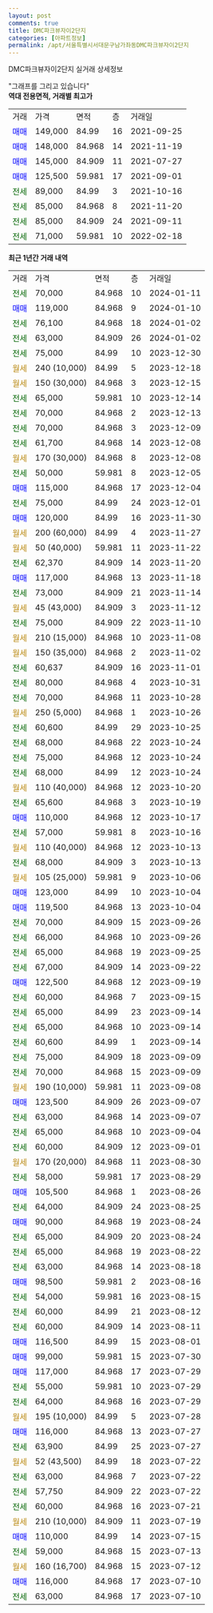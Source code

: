 ```yaml
---
layout: post
comments: true
title: DMC파크뷰자이2단지
categories: [아파트정보]
permalink: /apt/서울특별시서대문구남가좌동DMC파크뷰자이2단지
---
```


DMC파크뷰자이2단지 실거래 상세정보

<script type="text/javascript">
  google.charts.load('current', {'packages':['line', 'corechart']});
  google.charts.setOnLoadCallback(drawChart);

  function drawChart() {
    var data = new google.visualization.DataTable();
    data.addColumn('date', '거래일');
    data.addColumn('number', "매매");
    data.addColumn('number', "전세");
    data.addColumn('number', "전매");

    data.addRows([[new Date(Date.parse("2024-01-11")), null, 70000, null], [new Date(Date.parse("2024-01-10")), 119000, null, null], [new Date(Date.parse("2024-01-02")), null, 76100, null], [new Date(Date.parse("2024-01-02")), null, 63000, null], [new Date(Date.parse("2023-12-30")), null, 75000, null], [new Date(Date.parse("2023-12-18")), null, null, null], [new Date(Date.parse("2023-12-15")), null, null, null], [new Date(Date.parse("2023-12-14")), null, 65000, null], [new Date(Date.parse("2023-12-13")), null, 70000, null], [new Date(Date.parse("2023-12-09")), null, 70000, null], [new Date(Date.parse("2023-12-08")), null, 61700, null], [new Date(Date.parse("2023-12-08")), null, null, null], [new Date(Date.parse("2023-12-05")), null, 50000, null], [new Date(Date.parse("2023-12-04")), 115000, null, null], [new Date(Date.parse("2023-12-01")), null, 75000, null], [new Date(Date.parse("2023-11-30")), 120000, null, null], [new Date(Date.parse("2023-11-27")), null, null, null], [new Date(Date.parse("2023-11-22")), null, null, null], [new Date(Date.parse("2023-11-20")), null, 62370, null], [new Date(Date.parse("2023-11-18")), 117000, null, null], [new Date(Date.parse("2023-11-14")), null, 73000, null], [new Date(Date.parse("2023-11-12")), null, null, null], [new Date(Date.parse("2023-11-10")), null, 75000, null], [new Date(Date.parse("2023-11-08")), null, null, null], [new Date(Date.parse("2023-11-02")), null, null, null], [new Date(Date.parse("2023-11-01")), null, 60637, null], [new Date(Date.parse("2023-10-31")), null, 80000, null], [new Date(Date.parse("2023-10-28")), null, 70000, null], [new Date(Date.parse("2023-10-26")), null, null, null], [new Date(Date.parse("2023-10-25")), null, 60600, null], [new Date(Date.parse("2023-10-24")), null, 68000, null], [new Date(Date.parse("2023-10-24")), null, 75000, null], [new Date(Date.parse("2023-10-24")), null, 68000, null], [new Date(Date.parse("2023-10-20")), null, null, null], [new Date(Date.parse("2023-10-19")), null, 65600, null], [new Date(Date.parse("2023-10-17")), 110000, null, null], [new Date(Date.parse("2023-10-16")), null, 57000, null], [new Date(Date.parse("2023-10-13")), null, null, null], [new Date(Date.parse("2023-10-13")), null, 68000, null], [new Date(Date.parse("2023-10-06")), null, null, null], [new Date(Date.parse("2023-10-04")), 123000, null, null], [new Date(Date.parse("2023-10-04")), 119500, null, null], [new Date(Date.parse("2023-09-26")), null, 70000, null], [new Date(Date.parse("2023-09-26")), null, 66000, null], [new Date(Date.parse("2023-09-25")), null, 65000, null], [new Date(Date.parse("2023-09-22")), null, 67000, null], [new Date(Date.parse("2023-09-19")), 122500, null, null], [new Date(Date.parse("2023-09-15")), null, 60000, null], [new Date(Date.parse("2023-09-14")), null, 65000, null], [new Date(Date.parse("2023-09-14")), null, 65000, null], [new Date(Date.parse("2023-09-14")), null, 60600, null], [new Date(Date.parse("2023-09-09")), null, 75000, null], [new Date(Date.parse("2023-09-09")), null, 70000, null], [new Date(Date.parse("2023-09-08")), null, null, null], [new Date(Date.parse("2023-09-07")), 123500, null, null], [new Date(Date.parse("2023-09-07")), null, 63000, null], [new Date(Date.parse("2023-09-04")), null, 65000, null], [new Date(Date.parse("2023-09-01")), null, 60000, null], [new Date(Date.parse("2023-08-30")), null, null, null], [new Date(Date.parse("2023-08-29")), null, 58000, null], [new Date(Date.parse("2023-08-26")), 105500, null, null], [new Date(Date.parse("2023-08-25")), null, 64000, null], [new Date(Date.parse("2023-08-24")), 90000, null, null], [new Date(Date.parse("2023-08-24")), null, 65000, null], [new Date(Date.parse("2023-08-22")), null, 65000, null], [new Date(Date.parse("2023-08-18")), null, 63000, null], [new Date(Date.parse("2023-08-16")), 98500, null, null], [new Date(Date.parse("2023-08-15")), null, 54000, null], [new Date(Date.parse("2023-08-12")), null, 60000, null], [new Date(Date.parse("2023-08-11")), null, 60000, null], [new Date(Date.parse("2023-08-01")), 116500, null, null], [new Date(Date.parse("2023-07-30")), 99000, null, null], [new Date(Date.parse("2023-07-29")), 117000, null, null], [new Date(Date.parse("2023-07-29")), null, 55000, null], [new Date(Date.parse("2023-07-29")), null, 64000, null], [new Date(Date.parse("2023-07-28")), null, null, null], [new Date(Date.parse("2023-07-27")), 116000, null, null], [new Date(Date.parse("2023-07-27")), null, 63900, null], [new Date(Date.parse("2023-07-22")), null, null, null], [new Date(Date.parse("2023-07-22")), null, 63000, null], [new Date(Date.parse("2023-07-22")), null, 57750, null], [new Date(Date.parse("2023-07-21")), null, 60000, null], [new Date(Date.parse("2023-07-19")), null, null, null], [new Date(Date.parse("2023-07-15")), 110000, null, null], [new Date(Date.parse("2023-07-13")), null, 59000, null], [new Date(Date.parse("2023-07-12")), null, null, null], [new Date(Date.parse("2023-07-10")), 116000, null, null], [new Date(Date.parse("2023-07-10")), null, 63000, null]]);

    var options = {
      hAxis: {
        format: 'yyyy/MM/dd'
      },    
      lineWidth: 0,
      pointsVisible: true,    
      title: '최근 1년간 유형별 실거래가 분포',
      legend: { position: 'bottom' }
    };

    var formatter = new google.visualization.NumberFormat({pattern:'###,###'} );
    formatter.format(data, 1);
    formatter.format(data, 2);
    
    setTimeout(function() {
        var chart = new google.visualization.LineChart(document.getElementById('columnchart_material'));
        chart.draw(data, (options));
        document.getElementById('loading').style.display = 'none';
    }, 200);
  }
</script>


<div id="loading" style="z-index:20; display: block; margin-left: 0px">"그래프를 그리고 있습니다"</div>
<div id="columnchart_material" style="width: 95%; margin-left: 0px; display: block"></div>
<!-- contents start -->
<b>역대 전용면적, 거래별 최고가</b>
<table class="sortable">
    <tr>
      <td>거래</td>
      <td>가격</td>
      <td>면적</td>
      <td>층</td>
      <td>거래일</td>
    </tr>
        <tr>
          <td><a style="color: blue">매매</a></td>
          <td>149,000</td>
          <td>84.99</td>
          <td>16</td>
          <td>2021-09-25</td>
        </tr>            <tr>
          <td><a style="color: blue">매매</a></td>
          <td>148,000</td>
          <td>84.968</td>
          <td>14</td>
          <td>2021-11-19</td>
        </tr>            <tr>
          <td><a style="color: blue">매매</a></td>
          <td>145,000</td>
          <td>84.909</td>
          <td>11</td>
          <td>2021-07-27</td>
        </tr>            <tr>
          <td><a style="color: blue">매매</a></td>
          <td>125,500</td>
          <td>59.981</td>
          <td>17</td>
          <td>2021-09-01</td>
        </tr>        
        <tr>
              <td><a style="color: darkgreen">전세</a></td>
              <td>89,000</td>
              <td>84.99</td>
              <td>3</td>
              <td>2021-10-16</td>
            </tr>            <tr>
              <td><a style="color: darkgreen">전세</a></td>
              <td>85,000</td>
              <td>84.968</td>
              <td>8</td>
              <td>2021-11-20</td>
            </tr>            <tr>
              <td><a style="color: darkgreen">전세</a></td>
              <td>85,000</td>
              <td>84.909</td>
              <td>24</td>
              <td>2021-09-11</td>
            </tr>            <tr>
              <td><a style="color: darkgreen">전세</a></td>
              <td>71,000</td>
              <td>59.981</td>
              <td>10</td>
              <td>2022-02-18</td>
            </tr>        
    
</table>

<b>최근 1년간 거래 내역</b>

<table class="sortable">
    <tr>
      <td>거래</td>
      <td>가격</td>
      <td>면적</td>
      <td>층</td>
      <td>거래일</td>
    </tr>
    <tr>
      <td><a style="color: darkgreen">전세</a></td>
      <td>70,000</td>
      <td>84.968</td>
      <td>10</td>
      <td>2024-01-11</td>
    </tr>          <tr>
      <td><a style="color: blue">매매</a></td>
      <td>119,000</td>
      <td>84.968</td>
      <td>9</td>
      <td>2024-01-10</td>
    </tr>          <tr>
      <td><a style="color: darkgreen">전세</a></td>
      <td>76,100</td>
      <td>84.968</td>
      <td>18</td>
      <td>2024-01-02</td>
    </tr>          <tr>
      <td><a style="color: darkgreen">전세</a></td>
      <td>63,000</td>
      <td>84.909</td>
      <td>26</td>
      <td>2024-01-02</td>
    </tr>          <tr>
      <td><a style="color: darkgreen">전세</a></td>
      <td>75,000</td>
      <td>84.99</td>
      <td>10</td>
      <td>2023-12-30</td>
    </tr>          <tr>
      <td><a style="color: darkgoldenrod">월세</a></td>
      <td>240 (10,000)</td>
      <td>84.99</td>
      <td>5</td>
      <td>2023-12-18</td>
    </tr>          <tr>
      <td><a style="color: darkgoldenrod">월세</a></td>
      <td>150 (30,000)</td>
      <td>84.968</td>
      <td>3</td>
      <td>2023-12-15</td>
    </tr>          <tr>
      <td><a style="color: darkgreen">전세</a></td>
      <td>65,000</td>
      <td>59.981</td>
      <td>10</td>
      <td>2023-12-14</td>
    </tr>          <tr>
      <td><a style="color: darkgreen">전세</a></td>
      <td>70,000</td>
      <td>84.968</td>
      <td>2</td>
      <td>2023-12-13</td>
    </tr>          <tr>
      <td><a style="color: darkgreen">전세</a></td>
      <td>70,000</td>
      <td>84.968</td>
      <td>3</td>
      <td>2023-12-09</td>
    </tr>          <tr>
      <td><a style="color: darkgreen">전세</a></td>
      <td>61,700</td>
      <td>84.968</td>
      <td>14</td>
      <td>2023-12-08</td>
    </tr>          <tr>
      <td><a style="color: darkgoldenrod">월세</a></td>
      <td>170 (30,000)</td>
      <td>84.968</td>
      <td>8</td>
      <td>2023-12-08</td>
    </tr>          <tr>
      <td><a style="color: darkgreen">전세</a></td>
      <td>50,000</td>
      <td>59.981</td>
      <td>8</td>
      <td>2023-12-05</td>
    </tr>          <tr>
      <td><a style="color: blue">매매</a></td>
      <td>115,000</td>
      <td>84.968</td>
      <td>17</td>
      <td>2023-12-04</td>
    </tr>          <tr>
      <td><a style="color: darkgreen">전세</a></td>
      <td>75,000</td>
      <td>84.99</td>
      <td>24</td>
      <td>2023-12-01</td>
    </tr>          <tr>
      <td><a style="color: blue">매매</a></td>
      <td>120,000</td>
      <td>84.99</td>
      <td>16</td>
      <td>2023-11-30</td>
    </tr>          <tr>
      <td><a style="color: darkgoldenrod">월세</a></td>
      <td>200 (60,000)</td>
      <td>84.99</td>
      <td>4</td>
      <td>2023-11-27</td>
    </tr>          <tr>
      <td><a style="color: darkgoldenrod">월세</a></td>
      <td>50 (40,000)</td>
      <td>59.981</td>
      <td>11</td>
      <td>2023-11-22</td>
    </tr>          <tr>
      <td><a style="color: darkgreen">전세</a></td>
      <td>62,370</td>
      <td>84.909</td>
      <td>14</td>
      <td>2023-11-20</td>
    </tr>          <tr>
      <td><a style="color: blue">매매</a></td>
      <td>117,000</td>
      <td>84.968</td>
      <td>13</td>
      <td>2023-11-18</td>
    </tr>          <tr>
      <td><a style="color: darkgreen">전세</a></td>
      <td>73,000</td>
      <td>84.909</td>
      <td>21</td>
      <td>2023-11-14</td>
    </tr>          <tr>
      <td><a style="color: darkgoldenrod">월세</a></td>
      <td>45 (43,000)</td>
      <td>84.909</td>
      <td>3</td>
      <td>2023-11-12</td>
    </tr>          <tr>
      <td><a style="color: darkgreen">전세</a></td>
      <td>75,000</td>
      <td>84.909</td>
      <td>22</td>
      <td>2023-11-10</td>
    </tr>          <tr>
      <td><a style="color: darkgoldenrod">월세</a></td>
      <td>210 (15,000)</td>
      <td>84.968</td>
      <td>10</td>
      <td>2023-11-08</td>
    </tr>          <tr>
      <td><a style="color: darkgoldenrod">월세</a></td>
      <td>150 (35,000)</td>
      <td>84.968</td>
      <td>2</td>
      <td>2023-11-02</td>
    </tr>          <tr>
      <td><a style="color: darkgreen">전세</a></td>
      <td>60,637</td>
      <td>84.909</td>
      <td>16</td>
      <td>2023-11-01</td>
    </tr>          <tr>
      <td><a style="color: darkgreen">전세</a></td>
      <td>80,000</td>
      <td>84.968</td>
      <td>4</td>
      <td>2023-10-31</td>
    </tr>          <tr>
      <td><a style="color: darkgreen">전세</a></td>
      <td>70,000</td>
      <td>84.968</td>
      <td>11</td>
      <td>2023-10-28</td>
    </tr>          <tr>
      <td><a style="color: darkgoldenrod">월세</a></td>
      <td>250 (5,000)</td>
      <td>84.968</td>
      <td>1</td>
      <td>2023-10-26</td>
    </tr>          <tr>
      <td><a style="color: darkgreen">전세</a></td>
      <td>60,600</td>
      <td>84.99</td>
      <td>29</td>
      <td>2023-10-25</td>
    </tr>          <tr>
      <td><a style="color: darkgreen">전세</a></td>
      <td>68,000</td>
      <td>84.968</td>
      <td>22</td>
      <td>2023-10-24</td>
    </tr>          <tr>
      <td><a style="color: darkgreen">전세</a></td>
      <td>75,000</td>
      <td>84.968</td>
      <td>12</td>
      <td>2023-10-24</td>
    </tr>          <tr>
      <td><a style="color: darkgreen">전세</a></td>
      <td>68,000</td>
      <td>84.99</td>
      <td>12</td>
      <td>2023-10-24</td>
    </tr>          <tr>
      <td><a style="color: darkgoldenrod">월세</a></td>
      <td>110 (40,000)</td>
      <td>84.968</td>
      <td>12</td>
      <td>2023-10-20</td>
    </tr>          <tr>
      <td><a style="color: darkgreen">전세</a></td>
      <td>65,600</td>
      <td>84.968</td>
      <td>3</td>
      <td>2023-10-19</td>
    </tr>          <tr>
      <td><a style="color: blue">매매</a></td>
      <td>110,000</td>
      <td>84.968</td>
      <td>12</td>
      <td>2023-10-17</td>
    </tr>          <tr>
      <td><a style="color: darkgreen">전세</a></td>
      <td>57,000</td>
      <td>59.981</td>
      <td>8</td>
      <td>2023-10-16</td>
    </tr>          <tr>
      <td><a style="color: darkgoldenrod">월세</a></td>
      <td>110 (40,000)</td>
      <td>84.968</td>
      <td>12</td>
      <td>2023-10-13</td>
    </tr>          <tr>
      <td><a style="color: darkgreen">전세</a></td>
      <td>68,000</td>
      <td>84.909</td>
      <td>3</td>
      <td>2023-10-13</td>
    </tr>          <tr>
      <td><a style="color: darkgoldenrod">월세</a></td>
      <td>105 (25,000)</td>
      <td>59.981</td>
      <td>9</td>
      <td>2023-10-06</td>
    </tr>          <tr>
      <td><a style="color: blue">매매</a></td>
      <td>123,000</td>
      <td>84.99</td>
      <td>10</td>
      <td>2023-10-04</td>
    </tr>          <tr>
      <td><a style="color: blue">매매</a></td>
      <td>119,500</td>
      <td>84.968</td>
      <td>13</td>
      <td>2023-10-04</td>
    </tr>          <tr>
      <td><a style="color: darkgreen">전세</a></td>
      <td>70,000</td>
      <td>84.909</td>
      <td>15</td>
      <td>2023-09-26</td>
    </tr>          <tr>
      <td><a style="color: darkgreen">전세</a></td>
      <td>66,000</td>
      <td>84.968</td>
      <td>10</td>
      <td>2023-09-26</td>
    </tr>          <tr>
      <td><a style="color: darkgreen">전세</a></td>
      <td>65,000</td>
      <td>84.968</td>
      <td>19</td>
      <td>2023-09-25</td>
    </tr>          <tr>
      <td><a style="color: darkgreen">전세</a></td>
      <td>67,000</td>
      <td>84.909</td>
      <td>14</td>
      <td>2023-09-22</td>
    </tr>          <tr>
      <td><a style="color: blue">매매</a></td>
      <td>122,500</td>
      <td>84.968</td>
      <td>12</td>
      <td>2023-09-19</td>
    </tr>          <tr>
      <td><a style="color: darkgreen">전세</a></td>
      <td>60,000</td>
      <td>84.968</td>
      <td>7</td>
      <td>2023-09-15</td>
    </tr>          <tr>
      <td><a style="color: darkgreen">전세</a></td>
      <td>65,000</td>
      <td>84.99</td>
      <td>23</td>
      <td>2023-09-14</td>
    </tr>          <tr>
      <td><a style="color: darkgreen">전세</a></td>
      <td>65,000</td>
      <td>84.968</td>
      <td>10</td>
      <td>2023-09-14</td>
    </tr>          <tr>
      <td><a style="color: darkgreen">전세</a></td>
      <td>60,600</td>
      <td>84.99</td>
      <td>1</td>
      <td>2023-09-14</td>
    </tr>          <tr>
      <td><a style="color: darkgreen">전세</a></td>
      <td>75,000</td>
      <td>84.909</td>
      <td>18</td>
      <td>2023-09-09</td>
    </tr>          <tr>
      <td><a style="color: darkgreen">전세</a></td>
      <td>70,000</td>
      <td>84.968</td>
      <td>15</td>
      <td>2023-09-09</td>
    </tr>          <tr>
      <td><a style="color: darkgoldenrod">월세</a></td>
      <td>190 (10,000)</td>
      <td>59.981</td>
      <td>11</td>
      <td>2023-09-08</td>
    </tr>          <tr>
      <td><a style="color: blue">매매</a></td>
      <td>123,500</td>
      <td>84.909</td>
      <td>26</td>
      <td>2023-09-07</td>
    </tr>          <tr>
      <td><a style="color: darkgreen">전세</a></td>
      <td>63,000</td>
      <td>84.968</td>
      <td>14</td>
      <td>2023-09-07</td>
    </tr>          <tr>
      <td><a style="color: darkgreen">전세</a></td>
      <td>65,000</td>
      <td>84.968</td>
      <td>10</td>
      <td>2023-09-04</td>
    </tr>          <tr>
      <td><a style="color: darkgreen">전세</a></td>
      <td>60,000</td>
      <td>84.909</td>
      <td>12</td>
      <td>2023-09-01</td>
    </tr>          <tr>
      <td><a style="color: darkgoldenrod">월세</a></td>
      <td>170 (20,000)</td>
      <td>84.968</td>
      <td>11</td>
      <td>2023-08-30</td>
    </tr>          <tr>
      <td><a style="color: darkgreen">전세</a></td>
      <td>58,000</td>
      <td>59.981</td>
      <td>17</td>
      <td>2023-08-29</td>
    </tr>          <tr>
      <td><a style="color: blue">매매</a></td>
      <td>105,500</td>
      <td>84.968</td>
      <td>1</td>
      <td>2023-08-26</td>
    </tr>          <tr>
      <td><a style="color: darkgreen">전세</a></td>
      <td>64,000</td>
      <td>84.909</td>
      <td>24</td>
      <td>2023-08-25</td>
    </tr>          <tr>
      <td><a style="color: blue">매매</a></td>
      <td>90,000</td>
      <td>84.968</td>
      <td>19</td>
      <td>2023-08-24</td>
    </tr>          <tr>
      <td><a style="color: darkgreen">전세</a></td>
      <td>65,000</td>
      <td>84.909</td>
      <td>20</td>
      <td>2023-08-24</td>
    </tr>          <tr>
      <td><a style="color: darkgreen">전세</a></td>
      <td>65,000</td>
      <td>84.968</td>
      <td>19</td>
      <td>2023-08-22</td>
    </tr>          <tr>
      <td><a style="color: darkgreen">전세</a></td>
      <td>63,000</td>
      <td>84.968</td>
      <td>14</td>
      <td>2023-08-18</td>
    </tr>          <tr>
      <td><a style="color: blue">매매</a></td>
      <td>98,500</td>
      <td>59.981</td>
      <td>2</td>
      <td>2023-08-16</td>
    </tr>          <tr>
      <td><a style="color: darkgreen">전세</a></td>
      <td>54,000</td>
      <td>59.981</td>
      <td>16</td>
      <td>2023-08-15</td>
    </tr>          <tr>
      <td><a style="color: darkgreen">전세</a></td>
      <td>60,000</td>
      <td>84.99</td>
      <td>21</td>
      <td>2023-08-12</td>
    </tr>          <tr>
      <td><a style="color: darkgreen">전세</a></td>
      <td>60,000</td>
      <td>84.909</td>
      <td>14</td>
      <td>2023-08-11</td>
    </tr>          <tr>
      <td><a style="color: blue">매매</a></td>
      <td>116,500</td>
      <td>84.99</td>
      <td>15</td>
      <td>2023-08-01</td>
    </tr>          <tr>
      <td><a style="color: blue">매매</a></td>
      <td>99,000</td>
      <td>59.981</td>
      <td>15</td>
      <td>2023-07-30</td>
    </tr>          <tr>
      <td><a style="color: blue">매매</a></td>
      <td>117,000</td>
      <td>84.968</td>
      <td>17</td>
      <td>2023-07-29</td>
    </tr>          <tr>
      <td><a style="color: darkgreen">전세</a></td>
      <td>55,000</td>
      <td>59.981</td>
      <td>10</td>
      <td>2023-07-29</td>
    </tr>          <tr>
      <td><a style="color: darkgreen">전세</a></td>
      <td>64,000</td>
      <td>84.968</td>
      <td>16</td>
      <td>2023-07-29</td>
    </tr>          <tr>
      <td><a style="color: darkgoldenrod">월세</a></td>
      <td>195 (10,000)</td>
      <td>84.99</td>
      <td>5</td>
      <td>2023-07-28</td>
    </tr>          <tr>
      <td><a style="color: blue">매매</a></td>
      <td>116,000</td>
      <td>84.968</td>
      <td>13</td>
      <td>2023-07-27</td>
    </tr>          <tr>
      <td><a style="color: darkgreen">전세</a></td>
      <td>63,900</td>
      <td>84.99</td>
      <td>25</td>
      <td>2023-07-27</td>
    </tr>          <tr>
      <td><a style="color: darkgoldenrod">월세</a></td>
      <td>52 (43,500)</td>
      <td>84.99</td>
      <td>18</td>
      <td>2023-07-22</td>
    </tr>          <tr>
      <td><a style="color: darkgreen">전세</a></td>
      <td>63,000</td>
      <td>84.968</td>
      <td>7</td>
      <td>2023-07-22</td>
    </tr>          <tr>
      <td><a style="color: darkgreen">전세</a></td>
      <td>57,750</td>
      <td>84.909</td>
      <td>22</td>
      <td>2023-07-22</td>
    </tr>          <tr>
      <td><a style="color: darkgreen">전세</a></td>
      <td>60,000</td>
      <td>84.968</td>
      <td>16</td>
      <td>2023-07-21</td>
    </tr>          <tr>
      <td><a style="color: darkgoldenrod">월세</a></td>
      <td>210 (10,000)</td>
      <td>84.909</td>
      <td>11</td>
      <td>2023-07-19</td>
    </tr>          <tr>
      <td><a style="color: blue">매매</a></td>
      <td>110,000</td>
      <td>84.99</td>
      <td>14</td>
      <td>2023-07-15</td>
    </tr>          <tr>
      <td><a style="color: darkgreen">전세</a></td>
      <td>59,000</td>
      <td>84.968</td>
      <td>15</td>
      <td>2023-07-13</td>
    </tr>          <tr>
      <td><a style="color: darkgoldenrod">월세</a></td>
      <td>160 (16,700)</td>
      <td>84.968</td>
      <td>15</td>
      <td>2023-07-12</td>
    </tr>          <tr>
      <td><a style="color: blue">매매</a></td>
      <td>116,000</td>
      <td>84.968</td>
      <td>17</td>
      <td>2023-07-10</td>
    </tr>          <tr>
      <td><a style="color: darkgreen">전세</a></td>
      <td>63,000</td>
      <td>84.968</td>
      <td>17</td>
      <td>2023-07-10</td>
    </tr>      </table>
<!-- contents end -->    

